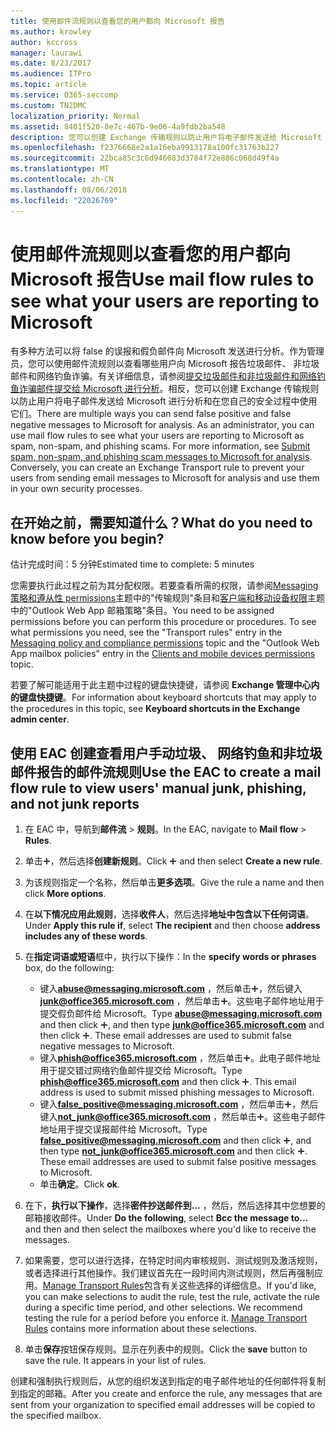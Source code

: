 ```yaml
---
title: 使用邮件流规则以查看您的用户都向 Microsoft 报告
ms.author: krowley
author: kccross
manager: laurawi
ms.date: 8/23/2017
ms.audience: ITPro
ms.topic: article
ms.service: O365-seccomp
ms.custom: TN2DMC
localization_priority: Normal
ms.assetid: 8401f520-8e7c-467b-9e06-4a9fdb2ba548
description: 您可以创建 Exchange 传输规则以防止用户将电子邮件发送给 Microsoft 进行分析和在您自己的安全过程中使用它们
ms.openlocfilehash: f2376668e2a1a16eba9913178a100fc31763b227
ms.sourcegitcommit: 22bca85c3c6d946083d3784f72e886c068d49f4a
ms.translationtype: MT
ms.contentlocale: zh-CN
ms.lasthandoff: 08/06/2018
ms.locfileid: "22026769"
---
```

# <a name="use-mail-flow-rules-to-see-what-your-users-are-reporting-to-microsoft"></a><span data-ttu-id="c4535-103">使用邮件流规则以查看您的用户都向 Microsoft 报告</span><span class="sxs-lookup"><span data-stu-id="c4535-103">Use mail flow rules to see what your users are reporting to Microsoft</span></span>

<span data-ttu-id="c4535-p101">有多种方法可以将 false 的误报和假负邮件向 Microsoft 发送进行分析。作为管理员，您可以使用邮件流规则以查看哪些用户向 Microsoft 报告垃圾邮件、 非垃圾邮件和网络钓鱼诈骗。有关详细信息，请参阅[提交垃圾邮件和非垃圾邮件和网络钓鱼诈骗邮件提交给 Microsoft 进行分析](submit-spam-non-spam-and-phishing-scam-messages-to-microsoft-for-analysis.md)。相反，您可以创建 Exchange 传输规则以防止用户将电子邮件发送给 Microsoft 进行分析和在您自己的安全过程中使用它们。</span><span class="sxs-lookup"><span data-stu-id="c4535-p101">There are multiple ways you can send false positive and false negative messages to Microsoft for analysis. As an administrator, you can use mail flow rules to see what your users are reporting to Microsoft as spam, non-spam, and phishing scams. For more information, see [Submit spam, non-spam, and phishing scam messages to Microsoft for analysis](submit-spam-non-spam-and-phishing-scam-messages-to-microsoft-for-analysis.md). Conversely, you can create an Exchange Transport rule to prevent your users from sending email messages to Microsoft for analysis and use them in your own security processes.</span></span>
  
## <a name="what-do-you-need-to-know-before-you-begin"></a><span data-ttu-id="c4535-108">在开始之前，需要知道什么？</span><span class="sxs-lookup"><span data-stu-id="c4535-108">What do you need to know before you begin?</span></span>
<span data-ttu-id="c4535-109"><a name="sectionSection0"> </a></span><span class="sxs-lookup"><span data-stu-id="c4535-109"></span></span>

<span data-ttu-id="c4535-110">估计完成时间：5 分钟</span><span class="sxs-lookup"><span data-stu-id="c4535-110">Estimated time to complete: 5 minutes</span></span>
  
<span data-ttu-id="c4535-p102">您需要执行此过程之前为其分配权限。若要查看所需的权限，请参阅[Messaging 策略和遵从性 permissions](http://technet.microsoft.com/library/ec4d3b9f-b85a-4cb9-95f5-6fc149c3899b.aspx)主题中的"传输规则"条目和[客户端和移动设备权限](http://technet.microsoft.com/library/57eca42a-5a7f-4c65-89f0-7a84f2dbea19.aspx)主题中的"Outlook Web App 邮箱策略"条目。</span><span class="sxs-lookup"><span data-stu-id="c4535-p102">You need to be assigned permissions before you can perform this procedure or procedures. To see what permissions you need, see the "Transport rules" entry in the [Messaging policy and compliance permissions](http://technet.microsoft.com/library/ec4d3b9f-b85a-4cb9-95f5-6fc149c3899b.aspx) topic and the "Outlook Web App mailbox policies" entry in the [Clients and mobile devices permissions](http://technet.microsoft.com/library/57eca42a-5a7f-4c65-89f0-7a84f2dbea19.aspx) topic.</span></span> 
  
<span data-ttu-id="c4535-113">若要了解可能适用于此主题中过程的键盘快捷键，请参阅 **Exchange 管理中心内的键盘快捷键**。</span><span class="sxs-lookup"><span data-stu-id="c4535-113">For information about keyboard shortcuts that may apply to the procedures in this topic, see **Keyboard shortcuts in the Exchange admin center**.</span></span>
  
## <a name="use-the-eac-to-create-a-mail-flow-rule-to-view-users-manual-junk-phishing-and-not-junk-reports"></a><span data-ttu-id="c4535-114">使用 EAC 创建查看用户手动垃圾、 网络钓鱼和非垃圾邮件报告的邮件流规则</span><span class="sxs-lookup"><span data-stu-id="c4535-114">Use the EAC to create a mail flow rule to view users' manual junk, phishing, and not junk reports</span></span>
<span data-ttu-id="c4535-115"><a name="sectionSection1"> </a></span><span class="sxs-lookup"><span data-stu-id="c4535-115"></span></span>

1. <span data-ttu-id="c4535-116">在 EAC 中，导航到**邮件流** \> **规则**。</span><span class="sxs-lookup"><span data-stu-id="c4535-116">In the EAC, navigate to **Mail flow** \> **Rules**.</span></span>
    
2. <span data-ttu-id="c4535-117">单击![添加图标](media/ITPro-EAC-AddIcon.png)，然后选择**创建新规则**。</span><span class="sxs-lookup"><span data-stu-id="c4535-117">Click ![Add Icon](media/ITPro-EAC-AddIcon.png) and then select **Create a new rule**.</span></span>
    
3. <span data-ttu-id="c4535-118">为该规则指定一个名称，然后单击**更多选项**。</span><span class="sxs-lookup"><span data-stu-id="c4535-118">Give the rule a name and then click **More options**.</span></span>
    
4. <span data-ttu-id="c4535-119">在**以下情况应用此规则**，选择**收件人**，然后选择**地址中包含以下任何词语**。</span><span class="sxs-lookup"><span data-stu-id="c4535-119">Under **Apply this rule if**, select **The recipient** and then choose **address includes any of these words**.</span></span>
    
5. <span data-ttu-id="c4535-120">在**指定词语或短语**框中，执行以下操作：</span><span class="sxs-lookup"><span data-stu-id="c4535-120">In the **specify words or phrases** box, do the following:</span></span> 
    - <span data-ttu-id="c4535-p103">键入**abuse@messaging.microsoft.com** ，然后单击![添加图标](media/ITPro-EAC-AddIcon.png)，然后键入**junk@office365.microsoft.com** ，然后单击![添加图标](media/ITPro-EAC-AddIcon.png)。这些电子邮件地址用于提交假负邮件给 Microsoft。</span><span class="sxs-lookup"><span data-stu-id="c4535-p103">Type **abuse@messaging.microsoft.com** and then click ![Add Icon](media/ITPro-EAC-AddIcon.png), and then type **junk@office365.microsoft.com** and then click ![Add Icon](media/ITPro-EAC-AddIcon.png). These email addresses are used to submit false negative messages to Microsoft.</span></span>
    - <span data-ttu-id="c4535-p104">键入**phish@office365.microsoft.com** ，然后单击![添加图标](media/ITPro-EAC-AddIcon.png)。此电子邮件地址用于提交错过网络钓鱼邮件提交给 Microsoft。</span><span class="sxs-lookup"><span data-stu-id="c4535-p104">Type **phish@office365.microsoft.com** and then click ![Add Icon](media/ITPro-EAC-AddIcon.png). This email address is used to submit missed phishing messages to Microsoft.</span></span>
    - <span data-ttu-id="c4535-p105">键入**false_positive@messaging.microsoft.com** ，然后单击![添加图标](media/ITPro-EAC-AddIcon.png)，然后键入**not_junk@office365.microsoft.com** ，然后单击![添加图标](media/ITPro-EAC-AddIcon.png)。这些电子邮件地址用于提交误报邮件给 Microsoft。</span><span class="sxs-lookup"><span data-stu-id="c4535-p105">Type **false_positive@messaging.microsoft.com** and then click ![Add Icon](media/ITPro-EAC-AddIcon.png), and then type **not_junk@office365.microsoft.com** and then click ![Add Icon](media/ITPro-EAC-AddIcon.png). These email addresses are used to submit false positive messages to Microsoft.</span></span>
    - <span data-ttu-id="c4535-127">单击**确定**。</span><span class="sxs-lookup"><span data-stu-id="c4535-127">Click **ok**.</span></span>
    
6. <span data-ttu-id="c4535-128">在下，**执行以下操作**，选择**密件抄送邮件到...** ，然后，然后选择其中您想要的邮箱接收邮件。</span><span class="sxs-lookup"><span data-stu-id="c4535-128">Under **Do the following**, select **Bcc the message to...** and then and then select the mailboxes where you'd like to receive the messages.</span></span> 
    
7. <span data-ttu-id="c4535-p106">如果需要，您可以进行选择，在特定时间内审核规则、测试规则及激活规则，或者选择进行其他操作。我们建议首先在一段时间内测试规则，然后再强制应用。[Manage Transport Rules](http://technet.microsoft.com/library/e7a81372-b6d7-4d1f-bc9e-a845a7facac2.aspx)包含有关这些选择的详细信息。</span><span class="sxs-lookup"><span data-stu-id="c4535-p106">If you'd like, you can make selections to audit the rule, test the rule, activate the rule during a specific time period, and other selections. We recommend testing the rule for a period before you enforce it. [Manage Transport Rules](http://technet.microsoft.com/library/e7a81372-b6d7-4d1f-bc9e-a845a7facac2.aspx) contains more information about these selections.</span></span> 
    
8. <span data-ttu-id="c4535-p107">单击**保存**按钮保存规则。显示在列表中的规则。</span><span class="sxs-lookup"><span data-stu-id="c4535-p107">Click the **save** button to save the rule. It appears in your list of rules.</span></span> 
    
<span data-ttu-id="c4535-134">创建和强制执行规则后，从您的组织发送到指定的电子邮件地址的任何邮件将复制到指定的邮箱。</span><span class="sxs-lookup"><span data-stu-id="c4535-134">After you create and enforce the rule, any messages that are sent from your organization to specified email addresses will be copied to the specified mailbox.</span></span>
  

